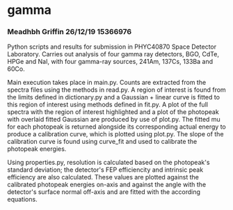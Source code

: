 # gamma
### Meadhbh Griffin 26/12/19  15366976

Python scripts and results for submission in PHYC40870 Space Detector Laboratory. Carries out analysis of four gamma ray detectors, BGO, CdTe, HPGe and NaI, with four gamma-ray sources, 241Am, 137Cs, 133Ba and 60Co.

Main execution takes place in main.py. Counts are extracted from the spectra files using the methods in read.py. A region of interest is found from the limits defined in dictionary.py and a Gaussian + linear curve is fitted to this region of interest using methods defined in fit.py. A plot of the full spectra with the region of interest highlighted and a plot of the photopeak with overlaid fitted Gaussian are produced by use of plot.py. The fitted mu for each photopeak is returned alongside its corresponding actual energy to produce a calibration curve, which is plotted using plot.py. The slope of the calibration curve is found using curve_fit and used to calibrate the photopeak energies.

Using properties.py, resolution is calculated based on the photopeak's standard deviation; the detector's FEP efficiencity and intrinsic peak efficiency are also calculated. These values are plotted against the calibrated photopeak energies on-axis and against the angle with the detector's surface normal off-axis and are fitted with the according equations.
